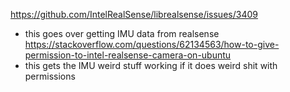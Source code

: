 https://github.com/IntelRealSense/librealsense/issues/3409
- this goes over getting IMU data from realsense
https://stackoverflow.com/questions/62134563/how-to-give-permission-to-intel-realsense-camera-on-ubuntu
- this gets the IMU weird stuff working if it does weird shit with permissions
